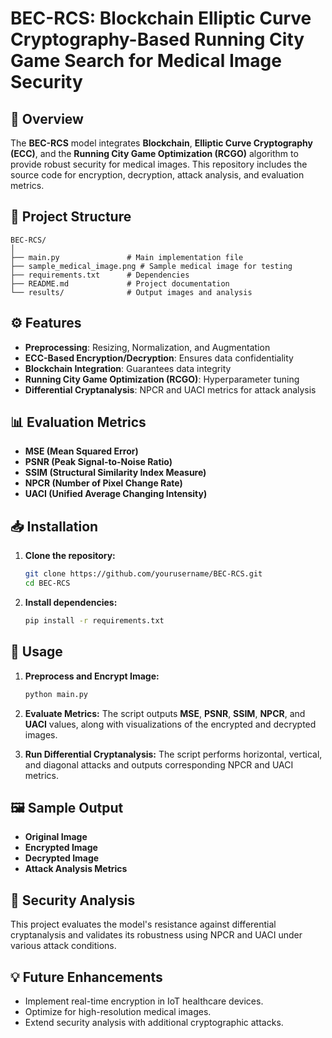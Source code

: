 # BEC-RCS: Blockchain Elliptic Curve Cryptography-Based Running City Game Search for Medical Image Security

## 📖 Overview
The **BEC-RCS** model integrates **Blockchain**, **Elliptic Curve Cryptography (ECC)**, and the **Running City Game Optimization (RCGO)** algorithm to provide robust security for medical images. This repository includes the source code for encryption, decryption, attack analysis, and evaluation metrics.

## 📂 Project Structure
```
BEC-RCS/
│
├── main.py               # Main implementation file
├── sample_medical_image.png # Sample medical image for testing
├── requirements.txt      # Dependencies
├── README.md             # Project documentation
└── results/              # Output images and analysis
```

## ⚙️ Features
- **Preprocessing**: Resizing, Normalization, and Augmentation
- **ECC-Based Encryption/Decryption**: Ensures data confidentiality
- **Blockchain Integration**: Guarantees data integrity
- **Running City Game Optimization (RCGO)**: Hyperparameter tuning
- **Differential Cryptanalysis**: NPCR and UACI metrics for attack analysis

## 📊 Evaluation Metrics
- **MSE (Mean Squared Error)**
- **PSNR (Peak Signal-to-Noise Ratio)**
- **SSIM (Structural Similarity Index Measure)**
- **NPCR (Number of Pixel Change Rate)**
- **UACI (Unified Average Changing Intensity)**

## 📥 Installation
1. **Clone the repository:**
   ```bash
   git clone https://github.com/yourusername/BEC-RCS.git
   cd BEC-RCS
   ```

2. **Install dependencies:**
   ```bash
   pip install -r requirements.txt
   ```

## 🧮 Usage
1. **Preprocess and Encrypt Image:**
   ```bash
   python main.py
   ```

2. **Evaluate Metrics:**
   The script outputs **MSE**, **PSNR**, **SSIM**, **NPCR**, and **UACI** values, along with visualizations of the encrypted and decrypted images.

3. **Run Differential Cryptanalysis:**
   The script performs horizontal, vertical, and diagonal attacks and outputs corresponding NPCR and UACI metrics.

## 🖼️ Sample Output
- **Original Image**
- **Encrypted Image**
- **Decrypted Image**
- **Attack Analysis Metrics**

## 🔐 Security Analysis
This project evaluates the model's resistance against differential cryptanalysis and validates its robustness using NPCR and UACI under various attack conditions.

## 💡 Future Enhancements
- Implement real-time encryption in IoT healthcare devices.
- Optimize for high-resolution medical images.
- Extend security analysis with additional cryptographic attacks.
